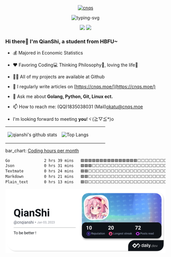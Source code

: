 <p align="center">
  <a href="https://cnqs.moe/"><img src="./logo.png" width="200" height="200" alt="cnqs"></a>
</p>

<p align="center">
  <img src="https://readme-typing-svg.herokuapp.com?font=Fira+Code&pause=1000&width=435&lines=TECH+OTAKUS+SAVE+THE+WORLD" alt="typing-svg">
</p>

<p align="center">
<a title="Hits" target="_blank" href="https://github.com/okatu-loli/okatu-loli"><img src="https://hits.b3log.org/okatu-loli/okatu-loli.svg" ></a>
<a title="github" target="_blank" href="https://github.com/okatu-loli"><img src="https://img.shields.io/badge/dynamic/json?label=GitHub&suffix=%20followers&query=%24.data.totalSubs&url=https%3A%2F%2Fapi.spencerwoo.com%2Fsubstats%2F%3Fsource%3Dgithub%26queryKey%3Dokatu-loli&labelColor=282c34&color=353940&logo=github&longCache=true" ></a>
</p>

### Hi there👏 I'm QianShi, a student from HBFU~

- 💰 Majored in Economic Statistics

- ❤️ Favoring Coding💻 Thinking Philosophy📕, loving the life🥖

- 👨‍💻 All of my projects are available at Github

- 📝 I regularly write articles on [https://cnqs.moe/](https://cnqs.moe/)

- 💬 Ask me about **Golang, Python, Git, Linux ect.**

- 📫 How to reach me: (QQ)1835038031 (Mail)okatu@cnqs.moe

- I'm looking forward to meeting **you**!ヾ(≧▽≦*)o


<table>
<tr>
<td valign="top" width="54%">

![qianshi's github stats](https://github-readme-stats.yxl76.vercel.app/api?username=okatu-loli&count_private=true&show_icons=true&theme=tokyonight)

</td>

<td valign="top" width="46%">

![Top Langs](https://github-readme-stats.yxl76.vercel.app/api/top-langs/?username=okatu-loli&layout=compact&theme=tokyonight)

</td>
</tr>
</table>

bar_chart: [Coding hours per month](https://github.com/muety/wakapi)
<!--START_SECTION:waka-->

```txt
Go               2 hrs 39 mins   🟩🟩🟩🟩🟩🟩🟩🟩🟩🟩🟩🟩🟩🟩🟩⬜⬜⬜⬜⬜⬜⬜⬜⬜⬜   59.00 %
Json             0 hrs 31 mins   🟩🟩🟩⬜⬜⬜⬜⬜⬜⬜⬜⬜⬜⬜⬜⬜⬜⬜⬜⬜⬜⬜⬜⬜⬜   11.69 %
Textmate         0 hrs 24 mins   🟩🟩⬜⬜⬜⬜⬜⬜⬜⬜⬜⬜⬜⬜⬜⬜⬜⬜⬜⬜⬜⬜⬜⬜⬜   08.91 %
Markdown         0 hrs 21 mins   🟩🟩⬜⬜⬜⬜⬜⬜⬜⬜⬜⬜⬜⬜⬜⬜⬜⬜⬜⬜⬜⬜⬜⬜⬜   07.69 %
Plain_text       0 hrs 13 mins   🟩🟨⬜⬜⬜⬜⬜⬜⬜⬜⬜⬜⬜⬜⬜⬜⬜⬜⬜⬜⬜⬜⬜⬜⬜   05.01 %
```

<!--END_SECTION:waka-->

<a href="https://app.daily.dev/cnqianshi"><img src="./devcard.png" alt="QianShi's Dev Card"/></a>
</a>
